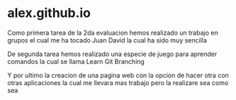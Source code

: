 # alex.github.io

Como primera tarea de la 2da evaluacion hemos realizado un trabajo en grupos el cual 
me ha tocado Juan David la cual ha sido muy sencilla

De segunda tarea hemos realizado una especie de juego para aprender
comandos la cual se llama Learn Git Branching

Y por ultimo la creacion de una pagina web con la opcion de hacer otra con otras aplicaciones
la cual me llevara mas trabajo pero la realizare sea como sea
